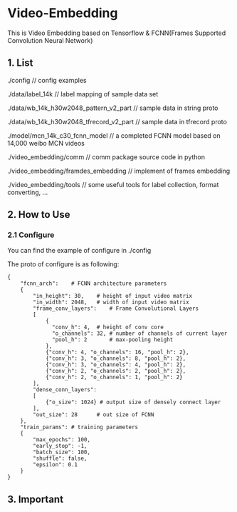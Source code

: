 # Video-Embedding

This is Video Embedding based on Tensorflow & FCNN(Frames Supported Convolution Neural Network) 


## 1. List

./config	                             // config examples

./data/label_14k                         // label mapping of sample data set

./data/wb_14k_h30w2048_pattern_v2_part   // sample data in string proto

./data/wb_14k_h30w2048_tfrecord_v2_part  // sample data in tfrecord proto

./model/mcn_14k_c30_fcnn_model           // a completed FCNN model based on 14,000 weibo MCN videos

./video_embedding/comm                   // comm package  source code in python 

./video_embedding/framdes_embedding		 // implement of frames embedding

./video_embedding/tools                  // some useful tools for label collection, format converting, ...



## 2. How to Use

### 2.1 Configure

You can find the example of configure in ./config

The proto of configure is as following: 

```
{
	"fcnn_arch":	# FCNN architecture parameters 
	{
		"in_height": 30,	# height of input video matrix  
		"in_width": 2048,	# width of input video matrix  
		"frame_conv_layers":	# Frame Convolutional Layers 
		[
			{ 
			  "conv_h": 4,	# height of conv core 
			  "o_channels": 32, # number of channels of current layer
			  "pool_h": 2		# max-pooling height
			},
			{"conv_h": 4, "o_channels": 16, "pool_h": 2},
			{"conv_h": 3, "o_channels": 8, "pool_h": 2},
			{"conv_h": 3, "o_channels": 4, "pool_h": 2},
			{"conv_h": 2, "o_channels": 2, "pool_h": 2},
			{"conv_h": 2, "o_channels": 1, "pool_h": 2}
		],
		"dense_conn_layers":
		[
			{"o_size": 1024} # output size of densely connect layer
		],
		"out_size": 28		# out size of FCNN
	},
	"train_params":	# training parameters
	{
		"max_epochs": 100, 
		"early_stop": -1,
		"batch_size": 100,
		"shuffle": false,
		"epsilon": 0.1 
	}
}
```


## 3. Important



